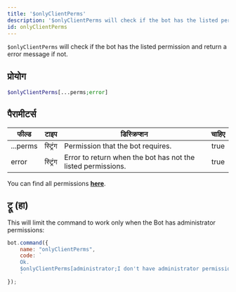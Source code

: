 ```yaml
---
title: '$onlyClientPerms'
description: '$onlyClientPerms will check if the bot has the listed permission and return a error message if not.'
id: onlyClientPerms
---
```


`$onlyClientPerms` will check if the bot has the listed permission and return a error message if not.

## प्रोयोग

```php
$onlyClientPerms[...perms;error]
```

## पैरामीटर्स

| फील्ड    | टाइप     | डिस्क्रिप्शन                                                 | चाहिए |
| -------- | -------- | ------------------------------------------------------------ |:-----:|
| ...perms | स्ट्रिंग | Permission that the bot requires.                            | true  |
| error    | स्ट्रिंग | Error to return when the bot has not the listed permissions. | true  |

You can find all permissions __[here](../../guides/client/2permissionsintents.md)__.

## ट्रू (हा)

This will limit the command to work only when the Bot has administrator permissions:

```javascript
bot.command({
    name: "onlyClientPerms",
    code: `
    Ok.
    $onlyClientPerms[administrator;I don't have administrator permissions!]
    `
});
```
